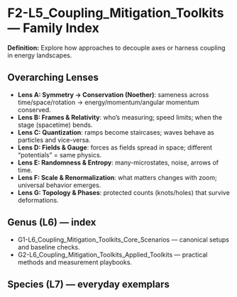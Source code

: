 # F2-L5_Coupling_Mitigation_Toolkits — Family Index
**Definition:** Explore how approaches to decouple axes or harness coupling in energy landscapes.

## Overarching Lenses

- **Lens A: Symmetry -> Conservation (Noether)**: sameness across time/space/rotation → energy/momentum/angular momentum conserved.
- **Lens B: Frames & Relativity**: who’s measuring; speed limits; when the stage (spacetime) bends.
- **Lens C: Quantization**: ramps become staircases; waves behave as particles and vice-versa.
- **Lens D: Fields & Gauge**: forces as fields spread in space; different “potentials” = same physics.
- **Lens E: Randomness & Entropy**: many-microstates, noise, arrows of time.
- **Lens F: Scale & Renormalization**: what matters changes with zoom; universal behavior emerges.
- **Lens G: Topology & Phases**: protected counts (knots/holes) that survive deformations.

## Genus (L6) — index
- G1-L6_Coupling_Mitigation_Toolkits_Core_Scenarios — canonical setups and baseline checks.
- G2-L6_Coupling_Mitigation_Toolkits_Applied_Toolkits — practical methods and measurement playbooks.

## Species (L7) — everyday exemplars
